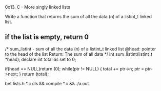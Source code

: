 0x13. C - More singly linked lists

Write a function that returns the sum of all the data (n) of a listint_t linked list.

if the list is empty, return 0
----------------------------------------

/*
sum_listint - sum of all the data (n) of a listint_t linked list
@head: pointer to the head of the list
Return: The sum of all data
*/
int sum_listint(listint_t *head);
declare int total as set to 0;

if(head == NULL)return (0);
while(ptr != NULL)
{
  total += ptr->n;
  ptr = ptr->next;
}
return (total);

bet lists.h *.c
cls && compile *.c && ./a.out
